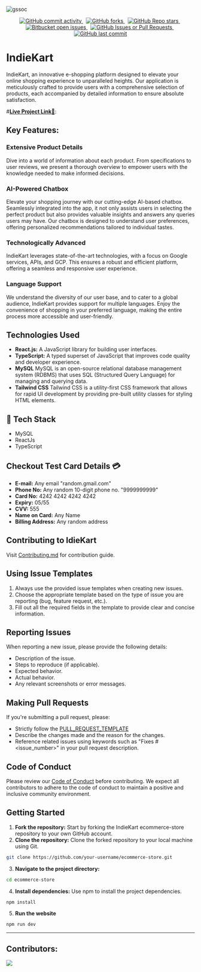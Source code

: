 ![gssoc](https://miro.medium.com/v2/resize:fit:1100/format:webp/1*fqJaH_oISOR96gLgpJBwWQ.png)

<div align="center">
  <a href="https://github.com/indie-kart/ecommerce-store" >
    <img src="https://img.shields.io/github/commit-activity/w/indie-kart/ecommerce-store" alt="GitHub commit activity">
  </a>
  &nbsp;
  <a href="https://github.com/Tanay-ErrorCode/lupo-skill">
    <img src="https://img.shields.io/github/forks/indie-kart/ecommerce-store" alt="GitHub forks">
  </a>
  &nbsp;
  <a href="https://github.com/Tanay-ErrorCode/lupo-skill">
    <img src="https://img.shields.io/github/stars/indie-kart/ecommerce-store" alt="GitHub Repo stars">
  </a>
  &nbsp;
  <a href="https://github.com/Tanay-ErrorCode/lupo-skill">
    <img src="https://img.shields.io/github/issues/indie-kart/ecommerce-store?color=royalblue" alt="Bitbucket open issues">
  </a>
  &nbsp;
  <a href="https://github.com/Tanay-ErrorCode/lupo-skill">
    <img src="https://img.shields.io/github/issues-pr/indie-kart/ecommerce-store" alt="GitHub Issues or Pull Requests">
  </a>
  &nbsp;
  <a 
  href="https://github.com/Tanay-ErrorCode/lupo-skill">
    <img src="https://img.shields.io/github/last-commit/indie-kart/ecommerce-store?color=crimson" alt="GitHub last commit">
  </a>
</div>

# IndieKart
IndieKart, an innovative e-shopping platform designed to elevate your online shopping experience to unparalleled heights. Our application is meticulously crafted to provide users with a comprehensive selection of products, each accompanied by detailed information to ensure absolute satisfaction.

#[**Live Project Link🚀**](https://indiekart.vercel.app/):

## Key Features:

### Extensive Product Details
Dive into a world of information about each product. From specifications to user reviews, we present a thorough overview to empower users with the knowledge needed to make informed decisions.
### AI-Powered Chatbox
Elevate your shopping journey with our cutting-edge AI-based chatbox. Seamlessly integrated into the app, it not only assists users in selecting the perfect product but also provides valuable insights and answers any queries users may have. Our chatbox is designed to understand user preferences, offering personalized recommendations tailored to individual tastes.
### Technologically Advanced
IndieKart leverages state-of-the-art technologies, with a focus on Google services, APIs, and GCP. This ensures a robust and efficient platform, offering a seamless and responsive user experience.
### Language Support
We understand the diversity of our user base, and to cater to a global audience, IndieKart provides support for multiple languages. Enjoy the convenience of shopping in your preferred language, making the entire process more accessible and user-friendly.

## Technologies Used

- **React.js:** A JavaScript library for building user interfaces.
- **TypeScript:** A typed superset of JavaScript that improves code quality and developer experience.
- **MySQL** MySQL is an open-source relational database management system (RDBMS) that uses SQL (Structured Query Language) for managing and querying data.
- **Tailwind CSS** Tailwind CSS is a utility-first CSS framework that allows for rapid UI development by providing pre-built utility classes for styling HTML elements.

## 📌 Tech Stack

- MySQL
- ReactJs
- TypeScript

## Checkout Test Card Details 💳

- **E-mail:** Any email "random.gmail.com"
- **Phone No:** Any random 10-digit phone no. "9999999999"
- **Card No:** 4242 4242 4242 4242
- **Expiry:** 05/55
- **CVV:** 555
- **Name on Card:** Any Name
- **Billing Address:** Any random address

## Contributing to IdieKart

Visit [Contributing.md](https://github.com/Indie-Kart/ecommerce-store/blob/main/Contributing.md) for contribution guide.

## Using Issue Templates

1. Always use the provided issue templates when creating new issues.
2. Choose the appropriate template based on the type of issue you are reporting (bug, feature request, etc.).
3. Fill out all the required fields in the template to provide clear and concise information.

## Reporting Issues

When reporting a new issue, please provide the following details:

- Description of the issue.
- Steps to reproduce (if applicable).
- Expected behavior.
- Actual behavior.
- Any relevant screenshots or error messages.

## Making Pull Requests

If you're submitting a pull request, please:
- Strictly follow the [PULL_REQUEST_TEMPLATE](./PULL_REQUEST_TEMPLATE.md)
- Describe the changes made and the reason for the changes.
- Reference related issues using keywords such as "Fixes #<issue_number>" in your pull request description.

## Code of Conduct

Please review our [Code of Conduct](./CODE_OF_CONDUCT.md) before contributing. We expect all contributors to adhere to the code of conduct to maintain a positive and inclusive community environment.

## Getting Started

1. **Fork the repository:** Start by forking the IndieKart ecommerce-store repository to your own GitHub account.
2. **Clone the repository:** Clone the forked repository to your local machine using Git.

```bash
git clone https://github.com/your-username/ecommerce-store.git
```

3. **Navigate to the project directory:**

```bash
cd ecommerce-store
```

4. **Install dependencies:** Use npm to install the project dependencies.

```bash
npm install
```

5. **Run the website**

```bash
npm run dev
```

<hr/>

## Contributors:

<a href = "https://github.com/indie-kart/ecommerce-store/graphs/contributors">
  <img src = "https://contrib.rocks/image?repo=indie-kart/ecommerce-store"/>
</a>
